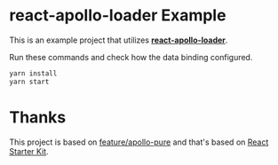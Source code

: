 # react-apollo-loader Example

This is an example project that utilizes **[react-apollo-loader](https://github.com/piglovesyou/react-apollo-loader#readme)**.

Run these commands and check how the data binding configured.

```bash
yarn install
yarn start
```

# Thanks

This project is based on [feature/apollo-pure](https://github.com/kriasoft/react-starter-kit/tree/feature/apollo-pure) and
that's based on [React Starter Kit](https://github.com/kriasoft/react-starter-kit).
